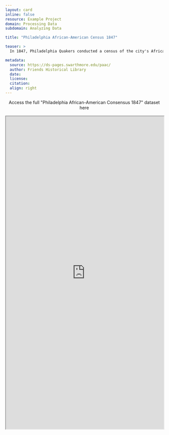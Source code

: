 ```yaml
---
layout: card
inline: false
resource: Example Project
domain: Processing Data
subdomain: Analyzing Data

title: "Philadelphia African-American Census 1847"

teaser: >
  In 1847, Philadelphia Quakers conducted a census of the city's African American population. Their intention was to document the existence of an "industrious and thriving" portion of that population, and also to discover what sectors of the community may have been in need of attention and assistance. Over 150 years later, the original data - held in manuscript at the Friends Historical Library of Swarthmore College - proves a rich resource for studying African American history, genealogy, Philadelphia history, and more.

metadata:
  source: https://ds-pages.swarthmore.edu/paac/
  author: Friends Historical Library
  date:
  license:
  citation:
  align: right
---
```


<link rel="stylesheet" href="https://cdn.jsdelivr.net/npm/@shoelace-style/shoelace@2.5.2/cdn/themes/light.css" />
<script type="module" src="https://cdn.jsdelivr.net/npm/@shoelace-style/shoelace@2.5.2/cdn/shoelace.js" ></script>

<div>
  <center>
  <sl-button-group label="Alignment">
  <sl-button href="https://ds-pages.swarthmore.edu/paac/">Access the full "Philadelphia African-American Consensus 1847" dataset here</sl-button>
  </sl-button-group>
</center>
</div>

<br>

<iframe width="100%" height="1000" src="https://ds-pages.swarthmore.edu/paac/" allowfullscreen>iFrame HERE</iframe>
